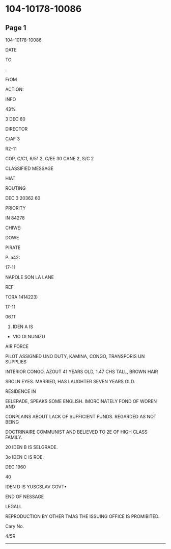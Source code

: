 # 104-10178-10086

## Page 1

104-10178-10086

DATE

TO

.

FrOM

ACTION:

INFO

43%.

3 DEC 60

DIRECTOR

C/AF 3

R2-11

COP, C/C1, 6/51 2, C/EE 30 CANE 2, S/C 2

CLASSIFIED MESSAGE

HIAT

ROUTING

DEC 3 20362 60

PRIORITY

IN 84278

CHIWE:

DOWE

PIRATE

P. a42:

17-11

NAPOLE SON LA LANE

REF

TORA 1414223)

17-11

06.11

1. IDEN A IS

- VIO OLNUNIZU

AIR FORCE

PILOT ASSIGNED UNO DUTY, KAMINA, CONGO, TRANSPORIS UN SUPPLIES

INTERIOR CONGO. AZOUT 41 YEARS OLD, 1.47 CHS TALL, BROWN HAIR

SROLN EYES. MARRIED, HAS LAUGHTER SEVEN YEARS OLD.

RESIDENCE IN

EELERADE, SPEAKS SOME ENGLISH. IMORCINATELY FOND OF WOREN AND

CONPLAINS ABOUT LACK OF SUFFICIENT FUNDS. REGARDED AS NOT BEING

DOCTRINAIRE COMMUNIST AND BELIEVED TO 2E OF HIGH CLASS FAMILY.

20 IDEN B IS SELGRADE.

3o IDEN C IS ROE.

DEC 1960

40

IDEN D IS YUSCSLAV GOVT•

END OF NESSAGE

LEGALL

REPRODUCTION BY OTHER TMAS THE ISSUING OFFICE IS PROMIBITED.

Cary No.

4/5R

---

